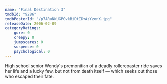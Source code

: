 ```yaml
---
name: "Final Destination 3"
tmdbId: "9286"
tmdbPosterId: "/p7ARuNKUGPGvkBiDtIDvAzYzonX.jpg"
releaseDate: 2006-02-09
categoryRatings:
    gore: 0
    creepy: 0
    jumpscares: 0
    suspense: 0
    psychological: 0
---
```

High school senior Wendy's premonition of a deadly rollercoaster ride saves her life and a lucky few, but not from death itself — which seeks out those who escaped their fate.
